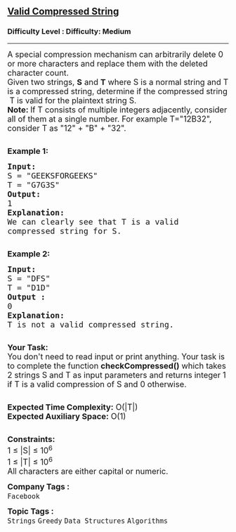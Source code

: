 <h2><a href="https://www.geeksforgeeks.org/problems/valid-compressed-string--170647/1?page=5&difficulty=Medium&status=unsolved&sortBy=submissions">Valid Compressed String</a></h2><h3>Difficulty Level : Difficulty: Medium</h3><hr><div class="problems_problem_content__Xm_eO"><p><span style="font-size:18px">A special compression mechanism can arbitrarily&nbsp;delete 0 or more characters and replace them with the deleted character count.<br>
Given two strings,&nbsp;<strong>S</strong>&nbsp;and <strong>T</strong> where&nbsp;S is a normal string and T is a compressed&nbsp;string,&nbsp;determine if the compressed string &nbsp;T is valid for the plaintext string S.&nbsp;<br>
<strong>Note:&nbsp;</strong>If T consists of multiple integers adjacently, consider all of them at a single number. For example T="12B32", consider T as "12" + "B" + "32".&nbsp;&nbsp;</span></p>

<p><br>
<span style="font-size:18px"><strong>Example 1:</strong></span></p>

<pre><span style="font-size:18px"><strong>Input:
</strong>S = "GEEKSFORGEEKS"
T = "G7G3S"
<strong>Output:
</strong>1
<strong>Explanation:</strong>
We can clearly see that T is a valid 
compressed string for S.</span>
</pre>

<p><br>
<span style="font-size:18px"><strong>Example 2:</strong></span></p>

<pre><span style="font-size:18px"><strong>Input:
</strong>S = "DFS"
T = "D1D"
<strong>Output :</strong>
0
<strong>Explanation:</strong>
T is not a valid compressed string.
</span></pre>

<p><br>
<span style="font-size:18px"><strong>Your Task:&nbsp;&nbsp;</strong><br>
You don't need to read input or print anything. Your task is to complete the function&nbsp;<strong>checkCompressed()</strong>&nbsp;which takes 2&nbsp;strings S&nbsp;and T as input parameters and returns integer 1 if T is a valid compression of S and&nbsp;0 otherwise.</span></p>

<p><br>
<span style="font-size:18px"><strong>Expected Time Complexity:</strong>&nbsp;O(|T|)<br>
<strong>Expected Auxiliary Space:</strong>&nbsp;O(1)</span></p>

<p><br>
<span style="font-size:18px"><strong>Constraints:</strong><br>
1 ≤ |S|&nbsp;≤ 10<sup>6</sup><br>
1 ≤ |T| ≤&nbsp;10<sup>6</sup><br>
All characters are either capital or numeric.</span></p>
</div><p><span style=font-size:18px><strong>Company Tags : </strong><br><code>Facebook</code>&nbsp;<br><p><span style=font-size:18px><strong>Topic Tags : </strong><br><code>Strings</code>&nbsp;<code>Greedy</code>&nbsp;<code>Data Structures</code>&nbsp;<code>Algorithms</code>&nbsp;